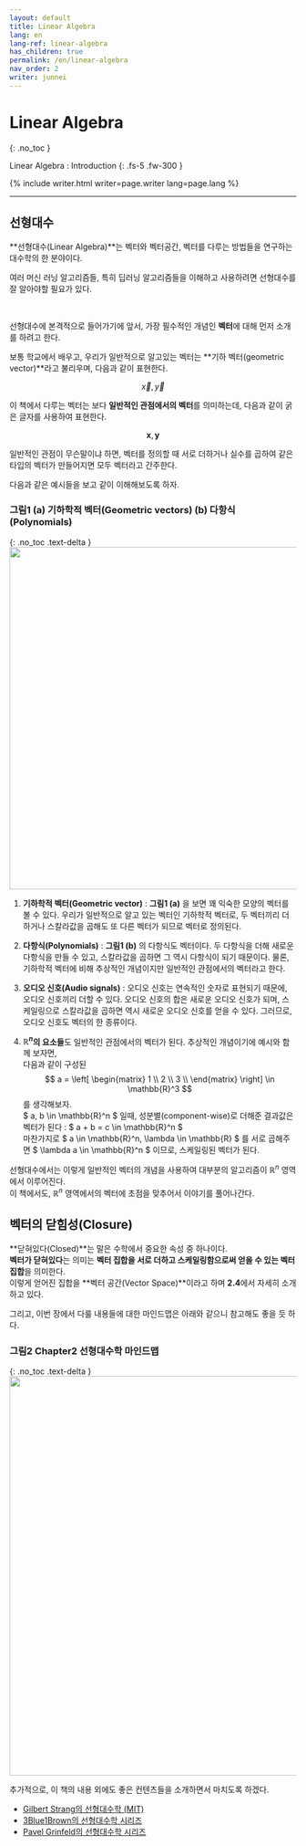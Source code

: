 ```yaml
---
layout: default
title: Linear Algebra
lang: en
lang-ref: linear-algebra
has_children: true
permalink: /en/linear-algebra
nav_order: 2
writer: junnei
---
```


# Linear Algebra
{: .no_toc }


Linear Algebra : Introduction
{: .fs-5 .fw-300 }


{% include writer.html writer=page.writer lang=page.lang %}

---

## 선형대수

**선형대수(Linear Algebra)**는 벡터와 벡터공간, 벡터를 다루는 방법들을 연구하는 대수학의 한 분야이다.

여러 머신 러닝 알고리즘들, 특히 딥러닝 알고리즘들을 이해하고 사용하려면 선형대수를 잘 알아야할 필요가 있다.

<br>

선형대수에 본격적으로 들어가기에 앞서, 가장 필수적인 개념인 **벡터**에 대해 먼저 소개를 하려고 한다.

보통 학교에서 배우고, 우리가 일반적으로 알고있는 벡터는 **기하 벡터(geometric vector)**라고 불리우며, 다음과 같이 표현한다.

$$ \vec {x}, \vec {y} $$

이 책에서 다루는 벡터는 보다 **일반적인 관점에서의 벡터**를 의미하는데, 다음과 같이 굵은 글자를 사용하여 표현한다.

$$ \boldsymbol {x}, \boldsymbol {y} $$


일반적인 관점이 무슨말이냐 하면, 벡터를 정의할 때 서로 더하거나 실수를 곱하여 같은 타입의 벡터가 만들어지면 모두 벡터라고 간주한다.

다음과 같은 예시들을 보고 같이 이해해보도록 하자.

### **그림1** (a) 기하학적 벡터(Geometric vectors) (b) 다항식(Polynomials)
{: .no_toc .text-delta }
<img src="{{ site.figure | absolute_url }}2.1.png" width="600px"/>

1. **기하학적 벡터(Geometric vector)** : **그림1 (a)** 을 보면 꽤 익숙한 모양의 벡터를 볼 수 있다. 우리가 일반적으로 알고 있는 벡터인 기하학적 벡터로, 두 벡터끼리 더하거나 스칼라값을 곱해도 또 다른 벡터가 되므로 벡터로 정의된다.

2. **다항식(Polynomials)** : **그림1 (b)** 의 다항식도 벡터이다. 두 다항식을 더해 새로운 다항식을 만들 수 있고, 스칼라값을 곱하면 그 역시 다항식이 되기 때문이다. 물론, 기하학적 벡터에 비해 추상적인 개념이지만 일반적인 관점에서의 벡터라고 한다.

3. **오디오 신호(Audio signals)** : 오디오 신호는 연속적인 숫자로 표현되기 때문에, 오디오 신호끼리 더할 수 있다. 오디오 신호의 합은 새로운 오디오 신호가 되며, 스케일링으로 스칼라값을 곱하면 역시 새로운 오디오 신호를 얻을 수 있다. 그러므로, 오디오 신호도 벡터의 한 종류이다.

4. **$\mathbb{R}^n$의 요소들**도 일반적인 관점에서의 벡터가 된다. 추상적인 개념이기에 예시와 함께 보자면,<br> 다음과 같이 구성된
$$ a =
\left[
\begin{matrix} 1 \\ 2 \\ 3 \\ \end{matrix}
\right]
\in
\mathbb{R}^3
$$ 
를 생각해보자.<br>
$ a, b \in \mathbb{R}^n $ 일때, 성분별(component-wise)로 더해준 결과값은 벡터가 된다 : $ a + b = c \in \mathbb{R}^n $<br>
마찬가지로 $ a \in \mathbb{R}^n, \lambda \in \mathbb{R} $ 를 서로 곱해주면 $  \lambda a \in \mathbb{R}^n $ 이므로, 스케일링된 벡터가 된다.<br>

선형대수에서는 이렇게 일반적인 벡터의 개념을 사용하여 대부분의 알고리즘이 $\mathbb{R}^n$ 영역에서 이루어진다.<br>
이 책에서도, $\mathbb{R}^n$ 영역에서의 벡터에 초점을 맞추어서 이야기를 풀어나간다.

## 벡터의 닫힘성(Closure)

**닫혀있다(Closed)**는 말은 수학에서 중요한 속성 중 하나이다.<br>
**벡터가 닫혀있다**는 의미는 **벡터 집합을 서로 더하고 스케일링함으로써 얻을 수 있는 벡터 집합**을 의미한다.<br>
이렇게 얻어진 집합을 **벡터 공간(Vector Space)**이라고 하며 <b>2.4</b>에서 자세히 소개하고 있다.

그리고, 이번 장에서 다룰 내용들에 대한 마인드맵은 아래와 같으니 참고해도 좋을 듯 하다.

### **그림2** Chapter2 선형대수학 마인드맵
{: .no_toc .text-delta }
<img src="{{ site.figure | absolute_url }}2.2.png" width="700px"/>


추가적으로, 이 책의 내용 외에도 좋은 컨텐츠들을 소개하면서 마치도록 하겠다.
- [Gilbert Strang의 선형대수학 (MIT)](http://tinyurl.com/29p5q8j)
- [3Blue1Brown의 선형대수학 시리즈](https://tinyurl.com/h5g4kps)
- [Pavel Grinfeld의 선형대수학 시리즈](http://tinyurl.com/nahclwm)